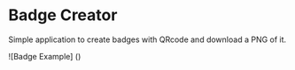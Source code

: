 # Badge Creator

Simple application to create badges with QRcode and download a PNG of it.

![Badge Example]
()
